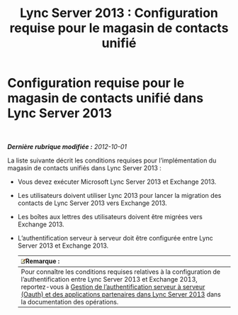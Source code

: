 ﻿---
title: 'Lync Server 2013 : Configuration requise pour le magasin de contacts unifié'
TOCTitle: Configuration requise pour le magasin de contacts unifié
ms:assetid: dab47e4d-6fc7-47a8-aefd-1499bf0d8c89
ms:mtpsurl: https://technet.microsoft.com/fr-fr/library/JJ205317(v=OCS.15)
ms:contentKeyID: 49299054
ms.date: 05/20/2016
mtps_version: v=OCS.15
ms.translationtype: HT
---

# Configuration requise pour le magasin de contacts unifié dans Lync Server 2013

 

_**Dernière rubrique modifiée :** 2012-10-01_

La liste suivante décrit les conditions requises pour l’implémentation du magasin de contacts unifiés dans Lync Server 2013 :

  - Vous devez exécuter Microsoft Lync Server 2013 et Exchange 2013.

  - Les utilisateurs doivent utiliser Lync 2013 pour lancer la migration des contacts de Lync Server 2013 vers Exchange 2013.

  - Les boîtes aux lettres des utilisateurs doivent être migrées vers Exchange 2013.

  - L’authentification serveur à serveur doit être configurée entre Lync Server 2013 et Exchange 2013.
    
    <table>
    <thead>
    <tr class="header">
    <th><img src="images/Gg398920.note(OCS.15).gif" title="note" alt="note" />Remarque :</th>
    </tr>
    </thead>
    <tbody>
    <tr class="odd">
    <td>Pour connaître les conditions requises relatives à la configuration de l’authentification entre Lync Server 2013 et Exchange 2013, reportez-vous à <a href="lync-server-2013-managing-server-to-server-authentication-oauth-and-partner-applications.md">Gestion de l’authentification serveur à serveur (Oauth) et des applications partenaires dans Lync Server 2013</a> dans la documentation des opérations.</td>
    </tr>
    </tbody>
    </table>

